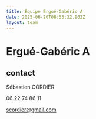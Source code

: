 ```yaml
---
title: Équipe Ergué-Gabéric A
date: 2025-06-20T08:53:32.902Z
layout: team
---
```


# Ergué-Gabéric A



## contact 

Sébastien CORDIER

06 22 74 86 11

scordier@gmail.com

